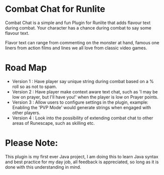 # Combat Chat for Runlite
Combat Chat is a simple and fun Plugin for Runlite that adds flavour text during combat. Your character has a chance during combat to say some flavour text.

Flavor text can range from commenting on the monster at hand, famous one liners from action films and lines we all love from classic video games.


# Road Map 
 - Version 1 : Have player say unique string during combat based on a % roll so as not to spam.
 - Version 2 : Have player make context aware text chat, such as 'I may be low on prayer, but I'll have you!' when the player is low on Prayer points.
 - Version 3 : Allow users to configure settings in the plugin, example: Enabling the 'PVP Mode' would generate strings when engaged with other players.
 - Version 4 : Look into the possibility of extending combat chat to other areas of Runescape, such as skilling etc.


# Please Note:
This plugin is my first ever Java project, I am doing this to learn Java syntax and best practice for my day job, all feedback is appreciated, so long as it is done with this understanding in mind.
